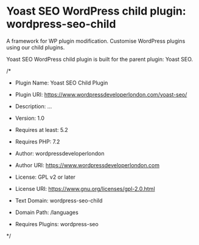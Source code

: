 # Yoast SEO WordPress child plugin: wordpress-seo-child

A framework for WP plugin modification. Customise WordPress plugins using our child plugins.

Yoast SEO WordPress child plugin is built for the parent plugin: Yoast SEO.

/*
* Plugin Name: Yoast SEO Child Plugin
* Plugin URI: https://www.wordpressdeveloperlondon.com/yoast-seo/

* Description: ...

* Version: 1.0

* Requires at least: 5.2

* Requires PHP: 7.2

* Author: wordpressdeveloperlondon

* Author URI: https://www.wordpressdeveloperlondon.com

* License: GPL v2 or later

* License URI: https://www.gnu.org/licenses/gpl-2.0.html

* Text Domain: wordpress-seo-child

* Domain Path: /languages

* Requires Plugins: wordpress-seo

*/
